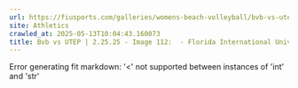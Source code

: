 ```yaml
---
url: https://fiusports.com/galleries/womens-beach-volleyball/bvb-vs-utep-2-25-25/image-112/356/62792
site: Athletics
crawled_at: 2025-05-13T10:04:43.160073
title: Bvb vs UTEP | 2.25.25 - Image 112:  - Florida International University
---
```


Error generating fit markdown: '<' not supported between instances of 'int' and 'str'